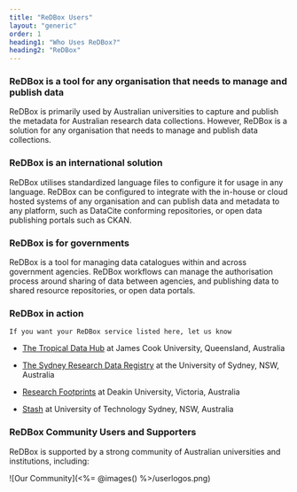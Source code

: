 ```yaml
---
title: "ReDBox Users"
layout: "generic"
order: 1
heading1: "Who Uses ReDBox?"
heading2: "ReDBox"
---
```

### ReDBox is a tool for any organisation that needs to manage and publish data
ReDBox is primarily used by Australian universities to capture and publish the metadata for Australian research data collections. However, ReDBox is a solution for any organisation that needs to manage and publish data collections.
### ReDBox is an international solution
ReDBox utilises standardized language files to configure it for usage in any language. ReDBox can be configured to integrate with the in-house or cloud hosted systems of any organisation and can publish data and metadata to any platform, such as DataCite conforming repositories, or open data publishing portals such as CKAN.
### ReDBox is for governments
ReDBox is a tool for managing data catalogues within and across government agencies. ReDBox workflows can manage the authorisation process around sharing of data between agencies, and publishing data to shared resource repositories, or open data portals.
### ReDBox in action
```If you want your ReDBox service listed here, let us know```

 * [The Tropical Data Hub](https://tropicaldatahub.org) at James Cook University, Queensland, Australia

 * [The Sydney Research Data Registry](https://rdmp.sydney.edu.au/redbox/default/home) at the University of Sydney, NSW, Australia

 * [Research Footprints](https://research-data.deakin.edu.au/footprints) at Deakin University, Victoria, Australia

 * [Stash](https://stash.research.uts.edu.au/) at University of Technology Sydney, NSW, Australia
### ReDBox Community Users and Supporters
ReDBox is supported by a strong community of Australian universities and institutions, including:

![Our Community](<%= @images() %>/userlogos.png)
